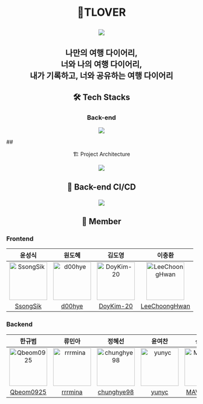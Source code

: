 # <p align="center"> 🙋TLOVER <p>

<p align="center"><img src="https://user-images.githubusercontent.com/61726631/168746638-4f9c02ca-c42e-4ed7-8247-a65e7d7d7892.jpg"/><p>
  
<div align="center"><h2>나만의 여행 다이어리, <br>
                                   너와 나의 여행 다이어리, <br>
                                    내가 기록하고, 너와 공유하는 여행 다이어리 <br></h2></div>
                                    
                                    

## <p align="center"> 🛠 Tech Stacks </p>

### <p align="center"> Back-end </p>

<p align="center"><img src="https://user-images.githubusercontent.com/61726631/171079154-95e3b822-0c22-413d-b481-25af3b94e901.jpg"/><p>
## <p align="center"> 🏗 Project Architecture </p>

<p align="center"><img src="https://user-images.githubusercontent.com/61726631/171079373-53056971-ff41-4531-a730-d1e01c8e23e1.jpg"/><p>

## <p align="center"> 🚀 Back-end CI/CD </p>

<p align="center"><img src="https://user-images.githubusercontent.com/61726631/168770122-3a8965c6-130d-4d72-b258-5ff6287bcd54.jpg"/><p>
  
## <p align="center"> 🌈 Member</p>

### Frontend

|윤성식|원도혜|김도영|이충환|
|:-:|:--:|:-:|:-:|
|<img src="https://avatars.githubusercontent.com/u/83231344?v=4" alt="SsongSik" width="100" height="100">|<img src="https://avatars.githubusercontent.com/u/75851930?v=4" alt="d00hye" width="100" height="100">|<img src="https://avatars.githubusercontent.com/u/62696816?v=4" alt="DoyKim-20" width="100" height="100">|<img src="https://avatars.githubusercontent.com/u/102038187?v=4" alt="LeeChoongHwan" width="100" height="100">|
|[SsongSik](https://github.com/SsongSik)|[d00hye](https://github.com/d00hye)|[DoyKim-20](https://github.com/DoyKim-20)|[LeeChoongHwan](https://github.com/LeeChoongHwan)|

### Backend

|한규범|류민아|정혜선|윤여찬|신동민|김정우|
|:-:|:-:|:--:|:-:|:-:|:-:| 
|<img src="https://avatars.githubusercontent.com/u/53048655?v=4" alt="Qbeom0925" width="100" height="100">|<img src="https://avatars.githubusercontent.com/u/95139402?v=4" alt="rrrmina" width="100" height="100">|<img src="https://avatars.githubusercontent.com/u/57451700?v=4" alt="chunghye98" width="100" height="100">|<img src="https://avatars.githubusercontent.com/u/49725030?v=4" alt="yunyc" width="100" height="100">|<img src="https://avatars.githubusercontent.com/u/91716077?v=4" alt="MAVOTUNA" width="100" height="100">|<img src="https://avatars.githubusercontent.com/u/61726631?s=400&u=9fe4fdb6ac69a5e1f13cb6623c372157cf160e4b&v=4" alt="friendshipkim97" width="100" height="100">|
|[Qbeom0925](https://github.com/Qbeom0925)|[rrrmina](https://github.com/rrrmina)|[chunghye98](https://github.com/chunghye98)|[yunyc](https://github.com/yunyc)|[MAVOTUNA](https://github.com/MAVOTUNA)|[friendshipkim97](https://github.com/friendshipkim97)|

